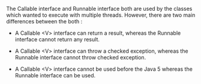 The Callable interface and Runnable interface both are used by the
classes which wanted to execute with multiple threads. However, there
are two main differences between the both :

-   A Callable \<V\> interface can return a result, whereas the Runnable
interface cannot return any result.

-   A Callable \<V\> interface can throw a checked exception, whereas
the Runnable interface cannot throw checked exception.

-   A Callable \<V\> interface cannot be used before the Java 5 whereas
the Runnable interface can be used.